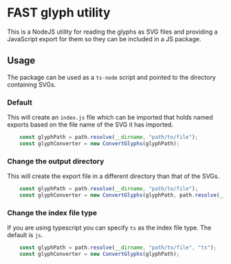 # FAST glyph utility
This is a NodeJS utility for reading the glyphs as SVG files and providing a JavaScript export for them so they can be included in a JS package.

## Usage
The package can be used as a `ts-node` script and pointed to the directory containing SVGs.

### Default
This will create an `index.js` file which can be imported that holds named exports based on the file name of the SVG it has imported.

```js
    const glyphPath = path.resolve(__dirname, "path/to/file");
    const glyphConverter = new ConvertGlyphs(glyphPath);
```

### Change the output directory
This will create the export file in a different directory than that of the SVGs.

```js
    const glyphPath = path.resolve(__dirname, "path/to/file");
    const glyphConverter = new ConvertGlyphs(glyphPath, path.resolve(__dirname, void(0), "path/to/file"));
```

### Change the index file type
If you are using typescript you can specify `ts` as the index file type. The default is `js`.

```js
    const glyphPath = path.resolve(__dirname, "path/to/file", "ts");
    const glyphConverter = new ConvertGlyphs(glyphPath);
```